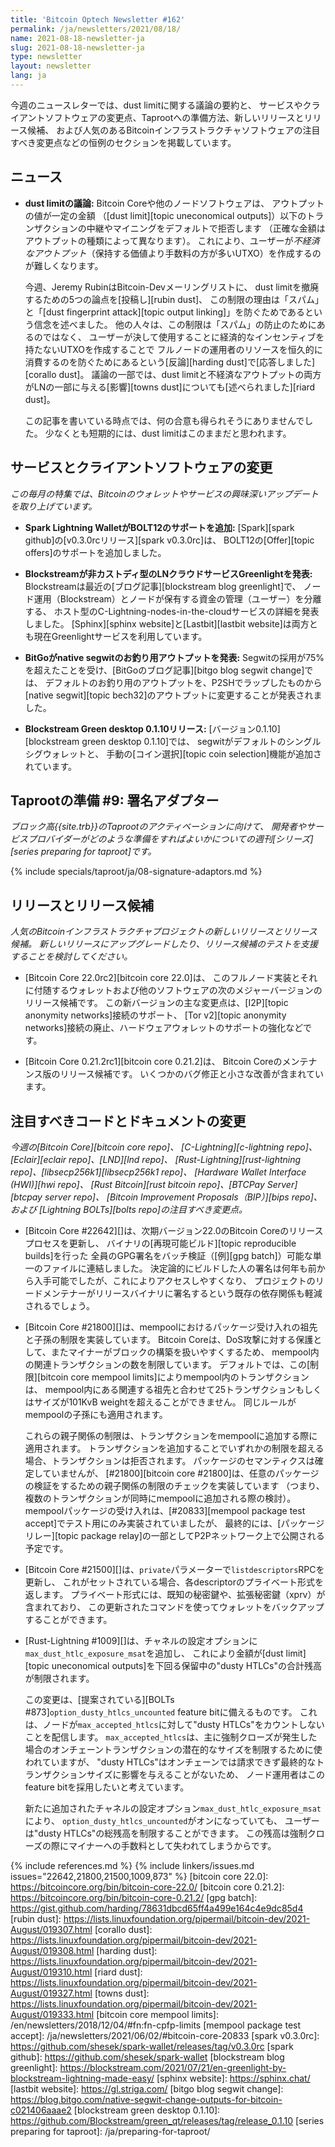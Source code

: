 ```yaml
---
title: 'Bitcoin Optech Newsletter #162'
permalink: /ja/newsletters/2021/08/18/
name: 2021-08-18-newsletter-ja
slug: 2021-08-18-newsletter-ja
type: newsletter
layout: newsletter
lang: ja
---
```

今週のニュースレターでは、dust limitに関する議論の要約と、
サービスやクライアントソフトウェアの変更点、Taprootへの準備方法、新しいリリースとリリース候補、
および人気のあるBitcoinインフラストラクチャソフトウェアの注目すべき変更点などの恒例のセクションを掲載しています。

## ニュース

- **dust limitの議論:** Bitcoin Coreや他のノードソフトウェアは、 アウトプットの値が一定の金額
  （[dust limit][topic uneconomical outputs]）以下のトランザクションの中継やマイニングをデフォルトで拒否します
  （正確な金額はアウトプットの種類によって異なります）。
  これにより、ユーザーが*不経済なアウトプット*（保持する価値より手数料の方が多いUTXO）を作成するのが難しくなります。

    今週、Jeremy RubinはBitcoin-Devメーリングリストに、
    dust limitを撤廃するための5つの論点を[投稿し][rubin dust]、
    この制限の理由は「スパム」と「[dust fingerprint attack][topic output linking]」を防ぐためであるという信念を述べました。
    他の人々は、この制限は「スパム」の防止のためにあるのではなく、
    ユーザーが決して使用することに経済的なインセンティブを持たないUTXOを作成することで
    フルノードの運用者のリソースを恒久的に消費するのを防ぐためにあるという[反論][harding dust]で[応答しました][corallo dust]。
    議論の一部では、dust limitと不経済なアウトプットの両方がLNの一部に与える[影響][towns dust]についても[述べられました][riard dust]。

    この記事を書いている時点では、何の合意も得られそうにありませんでした。
    少なくとも短期的には、dust limitはこのままだと思われます。

## サービスとクライアントソフトウェアの変更

*この毎月の特集では、Bitcoinのウォレットやサービスの興味深いアップデートを取り上げています。*

- **Spark Lightning WalletがBOLT12のサポートを追加:**
  [Spark][spark github]の[v0.3.0rcリリース][spark v0.3.0rc]は、
  BOLT12の[Offer][topic offers]のサポートを追加しました。

- **Blockstreamが非カストディ型のLNクラウドサービスGreenlightを発表:**
  Blockstreamは最近の[ブログ記事][blockstream blog greenlight]で、
  ノード運用（Blockstream）とノードが保有する資金の管理（ユーザー）を分離する、
  ホスト型のC-Lightning-nodes-in-the-cloudサービスの詳細を発表しました。
  [Sphinx][sphinx website]と[Lastbit][lastbit website]は両方とも現在Greenlightサービスを利用しています。

- **BitGoがnative segwitのお釣り用アウトプットを発表:**
  Segwitの採用が75%を超えたことを受け、[BitGoのブログ記事][bitgo blog segwit change]では、
  デフォルトのお釣り用のアウトプットを、P2SHでラップしたものから
  [native segwit][topic bech32]のアウトプットに変更することが発表されました。

- **Blockstream Green desktop 0.1.10リリース:**
  [バージョン0.1.10][blockstream green desktop 0.1.10]では、
  segwitがデフォルトのシングルシグウォレットと、
  手動の[コイン選択][topic coin selection]機能が追加されています。

## Taprootの準備 #9: 署名アダプター

*ブロック高{{site.trb}}のTaprootのアクティベーションに向けて、
開発者やサービスプロバイダーがどのような準備をすればよいかについての週刊[シリーズ][series preparing for taproot]です。*

{% include specials/taproot/ja/08-signature-adaptors.md %}

## リリースとリリース候補

*人気のBitcoinインフラストラクチャプロジェクトの新しいリリースとリリース候補。
新しいリリースにアップグレードしたり、リリース候補のテストを支援することを検討してください。*

- [Bitcoin Core 22.0rc2][bitcoin core 22.0]は、
  このフルノード実装とそれに付随するウォレットおよび他のソフトウェアの次のメジャーバージョンのリリース候補です。
  この新バージョンの主な変更点は、[I2P][topic anonymity networks]接続のサポート、
  [Tor v2][topic anonymity networks]接続の廃止、ハードウェアウォレットのサポートの強化などです。

- [Bitcoin Core 0.21.2rc1][bitcoin core 0.21.2]は、
  Bitcoin Coreのメンテナンス版のリリース候補です。
  いくつかのバグ修正と小さな改善が含まれています。

## 注目すべきコードとドキュメントの変更

*今週の[Bitcoin Core][bitcoin core repo]、
[C-Lightning][c-lightning repo]、[Eclair][eclair repo]、[LND][lnd repo]、
[Rust-Lightning][rust-lightning repo]、[libsecp256k1][libsecp256k1 repo]、
[Hardware Wallet Interface (HWI)][hwi repo]、
[Rust Bitcoin][rust bitcoin repo]、[BTCPay Server][btcpay server repo]、
[Bitcoin Improvement Proposals（BIP）][bips repo]、および
[Lightning BOLTs][bolts repo]の注目すべき変更点。*

- [Bitcoin Core #22642][]は、次期バージョン22.0のBitcoin Coreのリリースプロセスを更新し、
  バイナリの[再現可能ビルド][topic reproducible builds]を行った
  全員のGPG署名をバッチ検証（[例][gpg batch]）可能な単一のファイルに連結しました。
  決定論的にビルドした人の署名は何年も前から入手可能でしたが、これによりアクセスしやすくなり、
  プロジェクトのリードメンテナーがリリースバイナリに署名するという既存の依存関係も軽減されるでしょう。

- [Bitcoin Core #21800][]は、mempoolにおけるパッケージ受け入れの祖先と子孫の制限を実装しています。
  Bitcoin Coreは、DoS攻撃に対する保護として、またマイナーがブロックの構築を扱いやすくするため、
  mempool内の関連トランザクションの数を制限しています。
  デフォルトでは、この[制限][bitcoin core mempool limits]によりmempool内のトランザクションは、
  mempool内にある関連する祖先と合わせて25トランザクションもしくはサイズが101KvB weightを超えることができません。
  同じルールがmempoolの子孫にも適用されます。

    これらの親子関係の制限は、トランザクションをmempoolに追加する際に適用されます。
    トランザクションを追加することでいずれかの制限を超える場合、トランザクションは拒否されます。
    パッケージのセマンティクスは確定していませんが、
    [#21800][bitcoin core #21800]は、任意のパッケージの検証をするための親子関係の制限のチェックを実装しています
   （つまり、複数のトランザクションが同時にmempoolに追加される際の検討）。
    mempoolパッケージの受け入れは、[#20833][mempool package test accept]でテスト用にのみ実装されていましたが、
    最終的には、[パッケージリレー][topic package relay]の一部としてP2Pネットワーク上で公開される予定です。

- [Bitcoin Core #21500][]は、`private`パラメーターで`listdescriptors`RPCを更新し、
  これがセットされている場合、各descriptorのプライベート形式を返します。
  プライベート形式には、既知の秘密鍵や、拡張秘密鍵（xprv）が含まれており、
  この更新されたコマンドを使ってウォレットをバックアップすることができます。

- [Rust-Lightning #1009][]は、チャネルの設定オプションに`max_dust_htlc_exposure_msat`を追加し、
  これにより金額が[dust limit][topic uneconomical outputs]を下回る保留中の"dusty HTLCs"の合計残高が制限されます。

  この変更は、[提案されている][BOLTs #873]`option_dusty_htlcs_uncounted` feature bitに備えるものです。
  これは、ノードが`max_accepted_htlcs`に対して"dusty HTLCs"をカウントしないことを配信します。
  `max_accepted_htlcs`は、主に強制クローズが発生した場合のオンチェーントランザクションの潜在的なサイズを制限するために使われていますが、
  "dusty HTLCs"はオンチェーンでは請求できず最終的なトランザクションサイズに影響を与えることがないため、
  ノード運用者はこのfeature bitを採用したいと考えています。

  新たに追加されたチャネルの設定オプション`max_dust_htlc_exposure_msat`により、
  `option_dusty_htlcs_uncounted`がオンになっていても、
  ユーザーは"dusty HTLCs"の総残高を制限することができます。
  この残高は強制クローズの際にマイナーへの手数料として失われてしまうからです。

{% include references.md %}
{% include linkers/issues.md issues="22642,21800,21500,1009,873" %}
[bitcoin core 22.0]: https://bitcoincore.org/bin/bitcoin-core-22.0/
[bitcoin core 0.21.2]: https://bitcoincore.org/bin/bitcoin-core-0.21.2/
[gpg batch]: https://gist.github.com/harding/78631dbcd65ff4a499e164c4e9dc85d4
[rubin dust]: https://lists.linuxfoundation.org/pipermail/bitcoin-dev/2021-August/019307.html
[corallo dust]: https://lists.linuxfoundation.org/pipermail/bitcoin-dev/2021-August/019308.html
[harding dust]: https://lists.linuxfoundation.org/pipermail/bitcoin-dev/2021-August/019310.html
[riard dust]: https://lists.linuxfoundation.org/pipermail/bitcoin-dev/2021-August/019327.html
[towns dust]: https://lists.linuxfoundation.org/pipermail/bitcoin-dev/2021-August/019333.html
[bitcoin core mempool limits]: /en/newsletters/2018/12/04/#fn:fn-cpfp-limits
[mempool package test accept]: /ja/newsletters/2021/06/02/#bitcoin-core-20833
[spark v0.3.0rc]: https://github.com/shesek/spark-wallet/releases/tag/v0.3.0rc
[spark github]: https://github.com/shesek/spark-wallet
[blockstream blog greenlight]: https://blockstream.com/2021/07/21/en-greenlight-by-blockstream-lightning-made-easy/
[sphinx website]: https://sphinx.chat/
[lastbit website]: https://gl.striga.com/
[bitgo blog segwit change]: https://blog.bitgo.com/native-segwit-change-outputs-for-bitcoin-c021406aaae2
[blockstream green desktop 0.1.10]: https://github.com/Blockstream/green_qt/releases/tag/release_0.1.10
[series preparing for taproot]: /ja/preparing-for-taproot/
